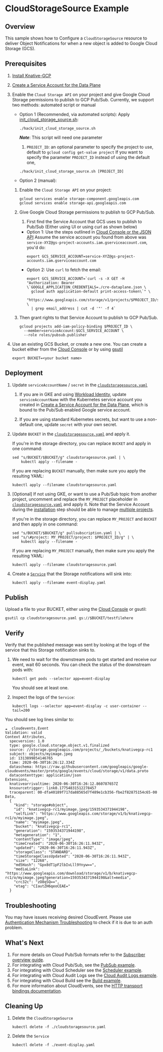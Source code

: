 # CloudStorageSource Example

## Overview

This sample shows how to Configure a `CloudStorageSource` resource to deliver
Object Notifications for when a new object is added to Google Cloud Storage
(GCS).

## Prerequisites

1. [Install Knative-GCP](../../install/install-knative-gcp.md)

1. [Create a Service Account for the Data Plane](../../install/dataplane-service-account.md)

1. Enable the `Cloud Storage API` on your project and give Google Cloud Storage
   permissions to publish to GCP Pub/Sub. Currently, we support two methods:
   automated script or manual

   - Option 1 (Recommended, via automated scripts): Apply
     [init_cloud_storage_source.sh](../../../hack/init_cloud_storage_source.sh):

     ```shell
     ./hack/init_cloud_storage_source.sh
     ```

     **_Note_**: This script will need one parameter

     1. `PROJECT_ID`: an optional parameter to specify the project to use,
        default to `gcloud config get-value project` If you want to specify the
        parameter `PROJECT_ID` instead of using the default one,

     ```shell
     ./hack/init_cloud_storage_source.sh [PROJECT_ID]
     ```

   - Option 2 (manual):

   1. Enable the `Cloud Storage API` on your project:
      ```shell
      gcloud services enable storage-component.googleapis.com
      gcloud services enable storage-api.googleapis.com
      ```
   1. Give Google Cloud Storage permissions to publish to GCP Pub/Sub.

      1. First find the Service Account that GCS uses to publish to Pub/Sub
         (Either using UI or using curl as shown below)

      - Option 1: Use the steps outlined in
        [Cloud Console or the JSON API](https://cloud.google.com/storage/docs/getting-service-account)
        Assume the service account you found from above was
        `service-XYZ@gs-project-accounts.iam.gserviceaccount.com`, you'd do:
        ```shell
        export GCS_SERVICE_ACCOUNT=service-XYZ@gs-project-accounts.iam.gserviceaccount.com
        ```
      - Option 2: Use `curl` to fetch the email:
        ```shell
        export GCS_SERVICE_ACCOUNT=`curl -s -X GET -H "Authorization: Bearer \`GOOGLE_APPLICATION_CREDENTIALS=./cre-dataplane.json \
          gcloud auth application-default print-access-token\`" \
          "https://www.googleapis.com/storage/v1/projects/$PROJECT_ID/serviceAccount" \
          | grep email_address | cut -d '"' -f 4`
        ```

   1. Then grant rights to that Service Account to publish to GCP Pub/Sub.
      ```shell
      gcloud projects add-iam-policy-binding $PROJECT_ID \
        --member=serviceAccount:$GCS_SERVICE_ACCOUNT \
        --role roles/pubsub.publisher
      ```

1. Use an existing GCS Bucket, or create a new one. You can create a bucket
   either from the [Cloud Console](https://cloud.google.com/console) or by using
   [gsutil](https://cloud.google.com/storage/docs/gsutil/commands/mb)

   ```shell
   export BUCKET=<your bucket name>
   ```

## Deployment

1. Update `serviceAccountName` / `secret` in the
   [`cloudstoragesource.yaml`](cloudstoragesource.yaml)

   1. If you are in GKE and using
      [Workload Identity](https://cloud.google.com/kubernetes-engine/docs/how-to/workload-identity),
      update `serviceAccountName` with the Kubernetes service account you
      created in
      [Create a Service Account for the Data Plane](../../install/dataplane-service-account.md),
      which is bound to the Pub/Sub enabled Google service account.

   1. If you are using standard Kubernetes secrets, but want to use a
      non-default one, update `secret` with your own secret.

1. Update `BUCKET` in the [`cloudstoragesource.yaml`](cloudstoragesource.yaml)
   and apply it.

   If you're in the storage directory, you can replace `BUCKET` and apply in one
   command:

   ```shell
   sed "s/BUCKET/$BUCKET/g" cloudstoragesource.yaml | \
       kubectl apply --filename -
   ```

   If you are replacing `BUCKET` manually, then make sure you apply the
   resulting YAML:

   ```shell
   kubectl apply --filename cloudstoragesource.yaml
   ```

1. [Optional] If not using GKE, or want to use a Pub/Sub topic from another
   project, uncomment and replace the `MY_PROJECT` placeholder in
   [`cloudstoragesource.yaml`](cloudstoragesource.yaml) and apply it. Note that
   the Service Account during the
   [installation](../../install/install-knative-gcp.md) step should be able to
   manage [multiple projects](../../install/managing-multiple-projects.md).

   If you're in the storage directory, you can replace `MY_PROJECT` and `BUCKET`
   and then apply in one command:

   ```shell
   sed "s/BUCKET/$BUCKET/g" pullsubscription.yaml | \
   sed "s/\#project: MY_PROJECT/project: $PROJECT_ID/g" | \
       kubectl apply --filename -
   ```

   If you are replacing `MY_PROJECT` manually, then make sure you apply the
   resulting YAML:

   ```shell
   kubectl apply --filename cloudstoragesource.yaml
   ```

1. Create a [`Service`](event-display.yaml) that the Storage notifications will
   sink into:

   ```shell
   kubectl apply --filename event-display.yaml
   ```

## Publish

Upload a file to your BUCKET, either using the
[Cloud Console](https://cloud.google.com/console) or gsutil:

```shell
gsutil cp cloudstoragesource.yaml gs://$BUCKET/testfilehere
```

## Verify

Verify that the published message was sent by looking at the logs of the service
that this Storage notification sinks to.

1. We need to wait for the downstream pods to get started and receive our event,
   wait 60 seconds. You can check the status of the downstream pods with:

   ```shell
   kubectl get pods --selector app=event-display
   ```

   You should see at least one.

1. Inspect the logs of the `Service`:

   ```shell
   kubectl logs --selector app=event-display -c user-container --tail=200
   ```

You should see log lines similar to:

```shell
☁️  cloudevents.Event
Validation: valid
Context Attributes,
  specversion: 1.0
  type: google.cloud.storage.object.v1.finalized
  source: //storage.googleapis.com/projects/_/buckets/knativegcp-rc1
  subject: objects/myimage.jpeg
  id: 1313899854146765
  time: 2020-06-30T16:26:12.334Z
  dataschema: https://raw.githubusercontent.com/googleapis/google-cloudevents/master/proto/google/events/cloud/storage/v1/data.proto
  datacontenttype: application/json
Extensions,
  knativearrivaltime: 2020-06-30T16:26:12.860787657Z
  knsourcetrigger: link0.17754831512278457
  traceparent: 00-dfa40189f717da88565d7f489e1cb356-fbe2f82875154c65-00
Data,
  {
    "kind": "storage#object",
    "id": "knativegcp-rc1/myimage.jpeg/1593534371944198",
    "selfLink": "https://www.googleapis.com/storage/v1/b/knativegcp-rc1/o/myimage.jpeg",
    "name": "myimage.jpeg",
    "bucket": "knativegcp-rc1",
    "generation": "1593534371944198",
    "metageneration": "1",
    "contentType": "image/jpeg",
    "timeCreated": "2020-06-30T16:26:11.943Z",
    "updated": "2020-06-30T16:26:11.943Z",
    "storageClass": "STANDARD",
    "timeStorageClassUpdated": "2020-06-30T16:26:11.943Z",
    "size": "12268",
    "md5Hash": "Gpx8dT1pF2lbIvLll9Ynyw==",
    "mediaLink": "https://www.googleapis.com/download/storage/v1/b/knativegcp-rc1/o/myimage.jpeg?generation=1593534371944198&alt=media",
    "crc32c": "zO8qSQ==",
    "etag": "CIautZH6qeoCEAE="
  }
```

## Troubleshooting
You may have issues receiving desired CloudEvent. Please use
[Authentication Mechanism Troubleshooting](../../how-to/authentication-mechanism-troubleshooting.md) to
check if it is due to an auth problem. 

## What's Next

1. For more details on Cloud Pub/Sub formats refer to the
   [Subscriber overview guide](https://cloud.google.com/pubsub/docs/subscriber).
1. For integrating with Cloud Pub/Sub, see the
   [PubSub example](../../examples/cloudpubsubsource/README.md).
1. For integrating with Cloud Scheduler see the
   [Scheduler example](../../examples/cloudschedulersource/README.md).
1. For integrating with Cloud Audit Logs see the
   [Cloud Audit Logs example](../../examples/cloudauditlogssource/README.md).
1. For integrating with Cloud Build see the
   [Build example](../../examples/cloudbuildsource/README.md).
1. For more information about CloudEvents, see the
   [HTTP transport bindings documentation](https://github.com/cloudevents/spec).

## Cleaning Up

1. Delete the `CloudStorageSource`

   ```shell
   kubectl delete -f ./cloudstoragesource.yaml
   ```

1. Delete the `Service`

   ```shell
   kubectl delete -f ./event-display.yaml
   ```
